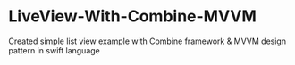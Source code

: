# LiveView-With-Combine-MVVM
Created simple list view example with Combine framework &amp; MVVM design pattern in swift language
